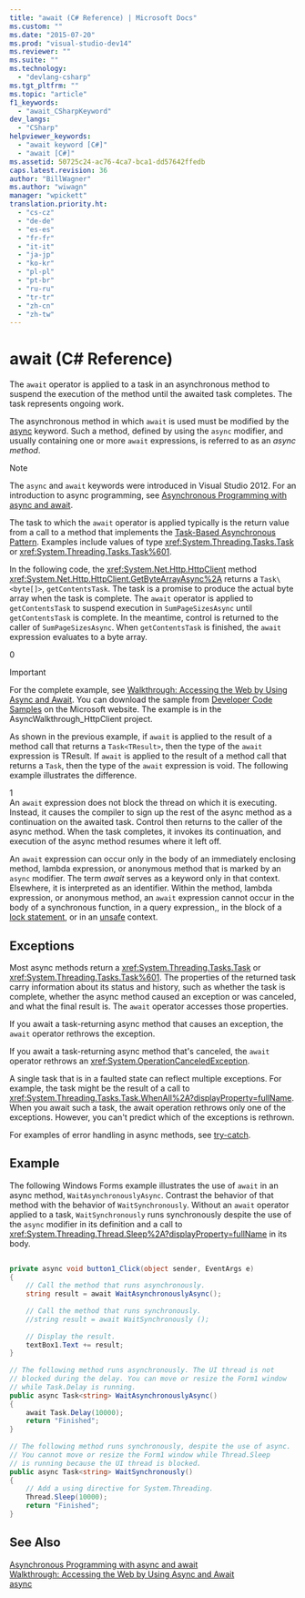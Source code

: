 ```yaml
---
title: "await (C# Reference) | Microsoft Docs"
ms.custom: ""
ms.date: "2015-07-20"
ms.prod: "visual-studio-dev14"
ms.reviewer: ""
ms.suite: ""
ms.technology: 
  - "devlang-csharp"
ms.tgt_pltfrm: ""
ms.topic: "article"
f1_keywords: 
  - "await_CSharpKeyword"
dev_langs: 
  - "CSharp"
helpviewer_keywords: 
  - "await keyword [C#]"
  - "await [C#]"
ms.assetid: 50725c24-ac76-4ca7-bca1-dd57642ffedb
caps.latest.revision: 36
author: "BillWagner"
ms.author: "wiwagn"
manager: "wpickett"
translation.priority.ht: 
  - "cs-cz"
  - "de-de"
  - "es-es"
  - "fr-fr"
  - "it-it"
  - "ja-jp"
  - "ko-kr"
  - "pl-pl"
  - "pt-br"
  - "ru-ru"
  - "tr-tr"
  - "zh-cn"
  - "zh-tw"
---
```

# await (C# Reference)
The `await` operator is applied to a task in an asynchronous method to suspend the execution of the method until the awaited task completes. The task represents ongoing work.  
  
 The asynchronous method in which `await` is used must be modified by the [async](../../../csharp/language-reference/keywords/async.md) keyword. Such a method, defined by using the `async` modifier, and usually containing one or more `await` expressions, is referred to as an *async method*.  
  
> [!NOTE]
>  The `async` and `await` keywords were introduced in Visual Studio 2012. For an introduction to async programming, see [Asynchronous Programming with async and await](../../../csharp/programming-guide/concepts/async/asynchronous-programming-with-async-and-await.md).  
  
 The task to which the `await` operator is applied typically is the return value from a call to a method that implements the [Task-Based Asynchronous Pattern](http://go.microsoft.com/fwlink/?LinkId=204847). Examples include values of type <xref:System.Threading.Tasks.Task> or <xref:System.Threading.Tasks.Task%601>.  
  
 In the following code, the <xref:System.Net.Http.HttpClient> method <xref:System.Net.Http.HttpClient.GetByteArrayAsync%2A> returns a `Task\<byte[]>`, `getContentsTask`. The task is a promise to produce the actual byte array when the task is complete. The `await` operator is applied to `getContentsTask` to suspend execution in `SumPageSizesAsync` until `getContentsTask` is complete. In the meantime, control is returned to the caller of `SumPageSizesAsync`. When `getContentsTask` is finished, the `await` expression evaluates to a byte array.  
  
<CodeContentPlaceHolder>0</CodeContentPlaceHolder>  
> [!IMPORTANT]
>  For the complete example, see [Walkthrough: Accessing the Web by Using Async and Await](../Topic/Walkthrough:%20Accessing%20the%20Web%20by%20Using%20Async%20and%20Await%20\(C%23%20and%20Visual%20Basic\).md). You can download the sample from [Developer Code Samples](http://go.microsoft.com/fwlink/?LinkID=255191&clcid=0x409) on the Microsoft website. The example is in the AsyncWalkthrough_HttpClient project.  
  
 As shown in the previous example, if `await` is applied to the result of a method call that returns a `Task<TResult>`, then the type of the `await` expression is TResult. If `await` is applied to the result of a method call that returns a `Task`, then the type of the `await` expression is void. The following example illustrates the difference.  
  
<CodeContentPlaceHolder>1</CodeContentPlaceHolder>  
 An `await` expression does not block the thread on which it is executing. Instead, it causes the compiler to sign up the rest of the async method as a continuation on the awaited task. Control then returns to the caller of the async method. When the task completes, it invokes its continuation, and execution of the async method resumes where it left off.  
  
 An `await` expression can occur only in the body of an immediately enclosing method, lambda expression, or anonymous method that is marked by an `async` modifier. The term *await* serves as a keyword only in that context. Elsewhere, it is interpreted as an identifier. Within the method, lambda expression, or anonymous method, an `await` expression cannot occur in the body of a synchronous function, in a query expression,, in the block of a [lock statement](../../../csharp/language-reference/keywords/lock-statement.md), or in an [unsafe](../../../csharp/language-reference/keywords/unsafe.md) context.  
  
## Exceptions  
 Most async methods return a <xref:System.Threading.Tasks.Task> or <xref:System.Threading.Tasks.Task%601>. The properties of the returned task carry information about its status and history, such as whether the task is complete, whether the async method caused an exception or was canceled, and what the final result is. The `await` operator accesses those properties.  
  
 If you await a task-returning async method that causes an exception, the  `await` operator rethrows the exception.  
  
 If you await a task-returning async method that's canceled, the `await` operator rethrows an <xref:System.OperationCanceledException>.  
  
 A single task that is in a faulted state can reflect multiple exceptions. For example, the task might be the result of a call to <xref:System.Threading.Tasks.Task.WhenAll%2A?displayProperty=fullName>. When you await such a task, the await operation rethrows only one of the exceptions. However, you can't predict which of the exceptions is rethrown.  
  
 For examples of error handling in async methods, see [try-catch](../../../csharp/language-reference/keywords/try-catch.md).  
  
## Example  
 The following Windows Forms example illustrates the use of `await` in an async method, `WaitAsynchronouslyAsync`. Contrast the behavior of that method with the behavior of `WaitSynchronously`. Without an `await` operator applied to a task, `WaitSynchronously` runs synchronously despite the use of the `async` modifier in its definition and a call to <xref:System.Threading.Thread.Sleep%2A?displayProperty=fullName> in its body.  
  
```cs  
  
private async void button1_Click(object sender, EventArgs e)  
{  
    // Call the method that runs asynchronously.  
    string result = await WaitAsynchronouslyAsync();  
  
    // Call the method that runs synchronously.  
    //string result = await WaitSynchronously ();  
  
    // Display the result.  
    textBox1.Text += result;  
}  
  
// The following method runs asynchronously. The UI thread is not  
// blocked during the delay. You can move or resize the Form1 window   
// while Task.Delay is running.  
public async Task<string> WaitAsynchronouslyAsync()  
{  
    await Task.Delay(10000);  
    return "Finished";  
}  
  
// The following method runs synchronously, despite the use of async.  
// You cannot move or resize the Form1 window while Thread.Sleep  
// is running because the UI thread is blocked.  
public async Task<string> WaitSynchronously()  
{  
    // Add a using directive for System.Threading.  
    Thread.Sleep(10000);  
    return "Finished";  
}  
```  
  
## See Also  
 [Asynchronous Programming with async and await](../../../csharp/programming-guide/concepts/async/asynchronous-programming-with-async-and-await.md)   
 [Walkthrough: Accessing the Web by Using Async and Await](../Topic/Walkthrough:%20Accessing%20the%20Web%20by%20Using%20Async%20and%20Await%20\(C%23%20and%20Visual%20Basic\).md)   
 [async](../../../csharp/language-reference/keywords/async.md)